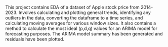 This project contains EDA of a dataset of Apple stock price from 2014-2023. Involves calculating and plotting general trends, identifying any outliers in the data, converting the dataframe to a time series, and calculating moving averages for various window sizes. It also contains a method to calculate the most ideal (p,d,q) values for an ARIMA model for forecasting purposes. The ARIMA model summary has been generated and residuals have been plotted.
